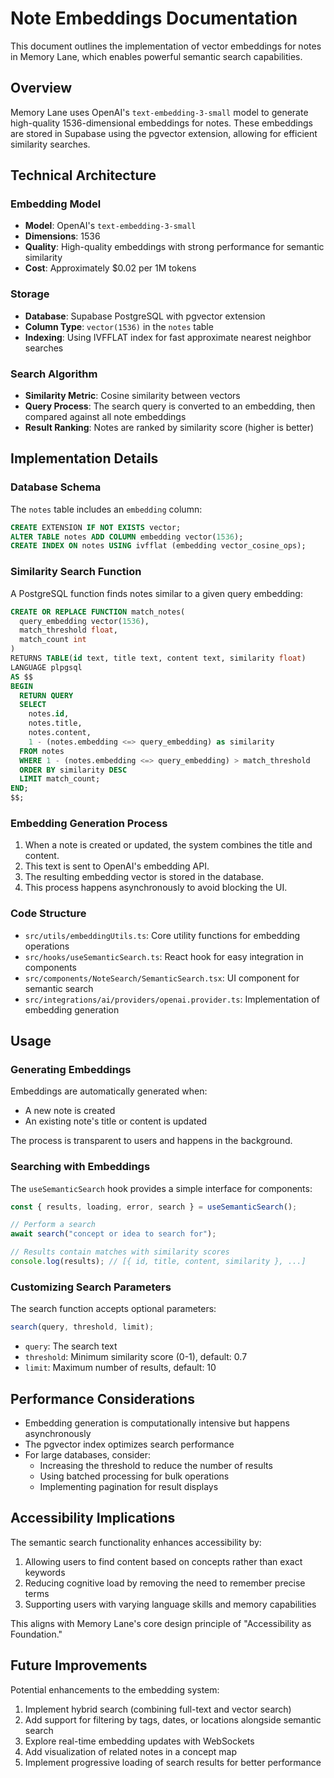 # Note Embeddings Documentation

This document outlines the implementation of vector embeddings for notes in Memory Lane, which enables powerful semantic search capabilities.

## Overview

Memory Lane uses OpenAI's `text-embedding-3-small` model to generate high-quality 1536-dimensional embeddings for notes. These embeddings are stored in Supabase using the pgvector extension, allowing for efficient similarity searches.

## Technical Architecture

### Embedding Model

- **Model**: OpenAI's `text-embedding-3-small`
- **Dimensions**: 1536
- **Quality**: High-quality embeddings with strong performance for semantic similarity
- **Cost**: Approximately $0.02 per 1M tokens

### Storage

- **Database**: Supabase PostgreSQL with pgvector extension
- **Column Type**: `vector(1536)` in the `notes` table
- **Indexing**: Using IVFFLAT index for fast approximate nearest neighbor searches

### Search Algorithm

- **Similarity Metric**: Cosine similarity between vectors
- **Query Process**: The search query is converted to an embedding, then compared against all note embeddings
- **Result Ranking**: Notes are ranked by similarity score (higher is better)

## Implementation Details

### Database Schema

The `notes` table includes an `embedding` column:

```sql
CREATE EXTENSION IF NOT EXISTS vector;
ALTER TABLE notes ADD COLUMN embedding vector(1536);
CREATE INDEX ON notes USING ivfflat (embedding vector_cosine_ops);
```

### Similarity Search Function

A PostgreSQL function finds notes similar to a given query embedding:

```sql
CREATE OR REPLACE FUNCTION match_notes(
  query_embedding vector(1536),
  match_threshold float,
  match_count int
)
RETURNS TABLE(id text, title text, content text, similarity float)
LANGUAGE plpgsql
AS $$
BEGIN
  RETURN QUERY
  SELECT
    notes.id,
    notes.title,
    notes.content,
    1 - (notes.embedding <=> query_embedding) as similarity
  FROM notes
  WHERE 1 - (notes.embedding <=> query_embedding) > match_threshold
  ORDER BY similarity DESC
  LIMIT match_count;
END;
$$;
```

### Embedding Generation Process

1. When a note is created or updated, the system combines the title and content.
2. This text is sent to OpenAI's embedding API.
3. The resulting embedding vector is stored in the database.
4. This process happens asynchronously to avoid blocking the UI.

### Code Structure

- `src/utils/embeddingUtils.ts`: Core utility functions for embedding operations
- `src/hooks/useSemanticSearch.ts`: React hook for easy integration in components
- `src/components/NoteSearch/SemanticSearch.tsx`: UI component for semantic search
- `src/integrations/ai/providers/openai.provider.ts`: Implementation of embedding generation

## Usage

### Generating Embeddings

Embeddings are automatically generated when:
- A new note is created
- An existing note's title or content is updated

The process is transparent to users and happens in the background.

### Searching with Embeddings

The `useSemanticSearch` hook provides a simple interface for components:

```typescript
const { results, loading, error, search } = useSemanticSearch();

// Perform a search
await search("concept or idea to search for");

// Results contain matches with similarity scores
console.log(results); // [{ id, title, content, similarity }, ...]
```

### Customizing Search Parameters

The search function accepts optional parameters:

```typescript
search(query, threshold, limit);
```

- `query`: The search text
- `threshold`: Minimum similarity score (0-1), default: 0.7
- `limit`: Maximum number of results, default: 10

## Performance Considerations

- Embedding generation is computationally intensive but happens asynchronously
- The pgvector index optimizes search performance
- For large databases, consider:
  - Increasing the threshold to reduce the number of results
  - Using batched processing for bulk operations
  - Implementing pagination for result displays

## Accessibility Implications

The semantic search functionality enhances accessibility by:

1. Allowing users to find content based on concepts rather than exact keywords
2. Reducing cognitive load by removing the need to remember precise terms
3. Supporting users with varying language skills and memory capabilities

This aligns with Memory Lane's core design principle of "Accessibility as Foundation."

## Future Improvements

Potential enhancements to the embedding system:

1. Implement hybrid search (combining full-text and vector search)
2. Add support for filtering by tags, dates, or locations alongside semantic search
3. Explore real-time embedding updates with WebSockets
4. Add visualization of related notes in a concept map
5. Implement progressive loading of search results for better performance
